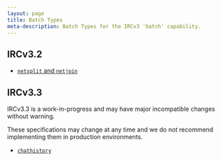 ```yaml
---
layout: page
title: Batch Types
meta-description: Batch Types for the IRCv3 'batch' capability.
---
```


## IRCv3.2

* [`netsplit` and `netjoin`]({{site.baseurl}}/specs/extensions/batch/netsplit-3.2.html)

## IRCv3.3

<div class="alert alert-warning">
    <p>IRCv3.3 is a work-in-progress and may have major incompatible changes without warning.</p>
    <p>These specifications may change at any time and we do not recommend implementing them in production environments.</p>
</div>

* [`chathistory`]({{site.baseurl}}/specs/extensions/batch/chathistory-3.3.html)
